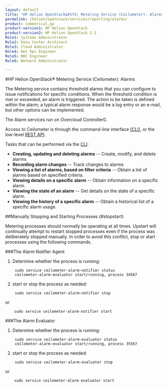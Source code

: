 ```yaml
---
layout: default
title: "HP Helion OpenStack&#174; Metering Service (Ceilometer): Alarms"
permalink: /helion/openstack/services/reporting/alarms/
product: commercial.ga
product-version1: HP Helion OpenStack
product-version2: HP Helion OpenStack 1.1
Role1: Systems Administrator 
Role2: Data Center Architect 
Role3: Cloud Administrator 
Role4: Net Ops Engineer 
Role5: NOC Engineer 
Role6: Network Administrator

---
```

<!--UNDER REVISION-->

<script>

function PageRefresh {
onLoad="window.refresh"
}

PageRefresh();

</script>
#HP Helion OpenStack&#174; Metering Service (Ceilometer): Alarms

The Metering service contains threshold alarms that you can configure to issue notifications for specific conditions. When the threshold condition is met or exceeded, an alarm is triggered. The action to be taken is defined within the alarm; a typical alarm response would be a log entry or an e-mail, but other options can be implemented.

The Alarm services run on Overcloud Controller0.

Access to Ceilometer is through the command-line interface [(CLI)](http://docs.openstack.org/cli-reference/content/ceilometerclient_commands.html), or the low-level [REST API](http://developer.openstack.org/api-ref-telemetry-v2.html).

Tasks that can be performed via the [CLI](http://docs.openstack.org/cli-reference/content/ceilometerclient_commands.html):

- **Creating, updating and deleting alarms** -- Create, modify, and delete alarms
- **Recording alarm changes** -- Track changes to alarms
- **Viewing a list of alarms, based on filter criteria** -- Obtain a list of alarms based on specified criteria.
- **Viewing details on a specific alarm** -- Obtain information on a specific alarm.
- **Viewing the state of an alarm** -- Get details on the state of a specific alarm.
- **Viewing the history of a specific alarm** -- Obtain a historical list of a specific alarm usage.

<!--<img src="ceilometer_alarming.png" -->

##Manually Stopping and Starting Processes {#stopstart}

Metering processes should normally be operating at all times. Upstart will continually attempt to restart stopped processes even if the process was deliberately stopped manually. In order to avoid this conflict, stop or start processes using the following commands.

###The Alarm Notifier Agent
1. Determine whether the process is running:
 
		sudo service ceilometer-alarm-notifier status
		ceilometer-alarm-evaluator start/running, process 34567
4. start or stop the process as needed:
 
		sudo service ceilometer-alarm-notifier stop
or

		sudo service ceilometer-alarm-notifier start

###The Alarm Evaluator

1. Determine whether the process is running:
 
		sudo service ceilometer-alarm-evaluator status
		ceilometer-alarm-evaluator start/running, process 35567
4. start or stop the process as needed:
 
		sudo service ceilometer-alarm-evaluator stop
or

		sudo service ceilometer-alarm-evaluator start

